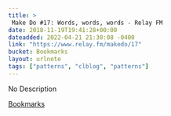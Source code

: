 ```yaml
---
title: > 
 Make Do #17: Words, words, words - Relay FM
date: 2018-11-19T19:41:28+00:00
dateadded: 2022-04-21 21:30:08 -0400
link: "https://www.relay.fm/makedo/17"
bucket: Bookmarks
layout: urlnote
tags: ["patterns", "clblog", "patterns"]
--- 
```

No Description
 <!-- end excerpt --> 
<div class='bucket'><a class='internal-link' href='/buckets/bookmarks'>Bookmarks</a></div> 
